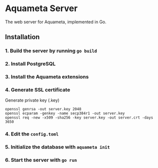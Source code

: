 # Aquameta Server

The web server for Aquameta, implemented in Go.

## Installation

### 1. Build the server by running `go build`
### 2. Install PostgreSQL
### 3. Install the Aquameta extensions
### 4. Generate SSL certificate

Generate private key (.key)

```
openssl genrsa -out server.key 2048
openssl ecparam -genkey -name secp384r1 -out server.key
openssl req -new -x509 -sha256 -key server.key -out server.crt -days 3650
```

### 4. Edit the `config.toml`
### 5. Initialize the database with `aquameta init`
### 6. Start the server with `go run`
